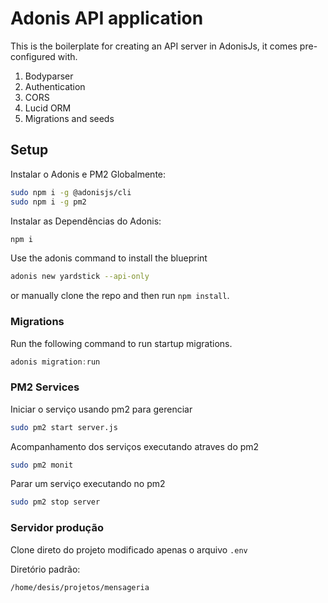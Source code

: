 # Adonis API application

This is the boilerplate for creating an API server in AdonisJs, it comes pre-configured with.

1. Bodyparser
2. Authentication
3. CORS
4. Lucid ORM
5. Migrations and seeds

## Setup

Instalar o Adonis e PM2 Globalmente:

```bash
sudo npm i -g @adonisjs/cli
sudo npm i -g pm2
```

Instalar as Dependências do Adonis:

```bash
npm i
```

Use the adonis command to install the blueprint

```bash
adonis new yardstick --api-only
```

or manually clone the repo and then run `npm install`.


### Migrations

Run the following command to run startup migrations.

```js
adonis migration:run
```


### PM2 Services

Iniciar o serviço usando pm2 para gerenciar
```bash
sudo pm2 start server.js
```

Acompanhamento dos serviços executando atraves do pm2
```bash
sudo pm2 monit
```

Parar um serviço executando no pm2
```bash
sudo pm2 stop server
```


### Servidor produção

Clone direto do projeto modificado apenas o arquivo `.env`

Diretório padrão:
```bash
/home/desis/projetos/mensageria
```

